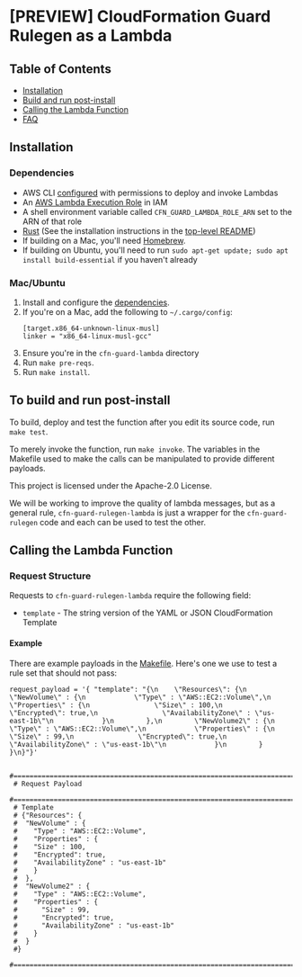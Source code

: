 # [PREVIEW] CloudFormation Guard Rulegen as a Lambda
## Table of Contents
* [Installation](#installation)
* [Build and run post-install](#to-build-and-run-post-install)
* [Calling the Lambda Function](#calling-the-lambda-function)
* [FAQ](#faq)

## Installation
### Dependencies
* AWS CLI [configured](https://docs.aws.amazon.com/cli/latest/userguide/cli-chap-configure.html) with permissions to deploy and invoke Lambdas
* An [AWS Lambda Execution Role](https://docs.aws.amazon.com/lambda/latest/dg/lambda-intro-execution-role.html) in IAM
* A shell environment variable called `CFN_GUARD_LAMBDA_ROLE_ARN` set to the ARN of that role
* [Rust](https://rustup.rs/) (See the installation instructions in the [top-level README](../README.md#install-rust))
* If building on a Mac, you'll need [Homebrew](https://brew.sh/).  
* If building on Ubuntu, you'll need to run `sudo apt-get update; sudo apt install build-essential` if you haven't already

### Mac/Ubuntu
1. Install and configure the [dependencies](#dependencies).
1. If you're on a Mac, add the following to `~/.cargo/config`:
    ```
    [target.x86_64-unknown-linux-musl]
    linker = "x86_64-linux-musl-gcc"
    ```
1. Ensure you're in the `cfn-guard-lambda` directory
1. Run `make pre-reqs`.
1. Run `make install`.

## To build and run post-install

To build, deploy and test the function after you edit its source code, run `make test`.

To merely invoke the function, run `make invoke`.  The variables in the Makefile used to make the calls can be manipulated to provide different payloads.


This project is licensed under the Apache-2.0 License.

We will be working to improve the quality of lambda messages, but as a general rule, `cfn-guard-rulegen-lambda` is just a wrapper for the `cfn-guard-rulegen` code and each can be used to test the other.

## Calling the Lambda Function
### Request Structure
Requests to `cfn-guard-rulegen-lambda` require the following field:
* `template` - The string version of the YAML or JSON CloudFormation Template

#### Example
There are example payloads in the [Makefile](Makefile).  Here's one we use to test a rule set that should not pass:

```
request_payload = '{ "template": "{\n    \"Resources\": {\n        \"NewVolume\" : {\n            \"Type\" : \"AWS::EC2::Volume\",\n            \"Properties\" : {\n                \"Size\" : 100,\n                \"Encrypted\": true,\n                \"AvailabilityZone\" : \"us-east-1b\"\n            }\n        },\n        \"NewVolume2\" : {\n            \"Type\" : \"AWS::EC2::Volume\",\n            \"Properties\" : {\n                \"Size\" : 99,\n                \"Encrypted\": true,\n                \"AvailabilityZone\" : \"us-east-1b\"\n            }\n        } }\n}"}'
 
 #======================================================================
 # Request Payload
 #======================================================================
 # Template
 # {"Resources": {
 #  "NewVolume" : {
 #    "Type" : "AWS::EC2::Volume",
 #    "Properties" : {
 #    "Size" : 100,
 #    "Encrypted": true,
 #    "AvailabilityZone" : "us-east-1b"
 #    }
 #  },
 #  "NewVolume2" : {
 #    "Type" : "AWS::EC2::Volume",
 #    "Properties" : {
 #      "Size" : 99,
 #      "Encrypted": true,
 #      "AvailabilityZone" : "us-east-1b"
 #    }
 #  }
 #}
 #======================================================================
```